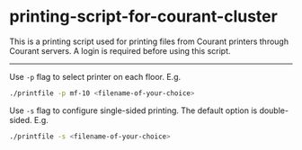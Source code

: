 # printing-script-for-courant-cluster

This is a printing script used for printing files from Courant printers through Courant servers. A login is required before using this script.

---

Use `-p` flag to select printer on each floor. E.g.
```bash
./printfile -p mf-10 <filename-of-your-choice>
```

Use `-s` flag to configure single-sided printing. The default option is double-sided. E.g.
```bash
./printfile -s <filename-of-your-choice>
```

